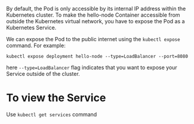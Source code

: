 By default, the Pod is only accessible by its internal IP address within the Kubernetes cluster. To make the hello-node Container accessible from outside the Kubernetes virtual network, you have to expose the Pod as a Kubernetes Service.

We can expose the Pod to the public internet using the `kubectl expose` command.
For example:

```
kubectl expose deployment hello-node --type=LoadBalancer --port=8080
```

here `--type=LoadBalancer` flag indicates that you want to expose your Service outside of the cluster.

# To view the Service

Use `kubectl get services` command
